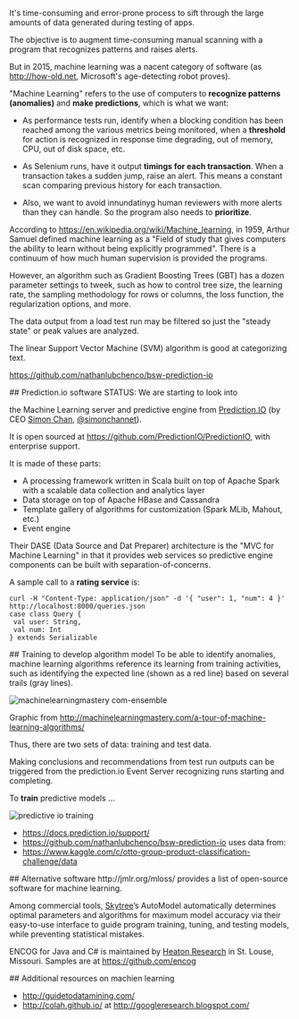 It's time-consuming and error-prone process to sift through the large amounts of data generated during testing of apps.

The objective is to augment time-consuming manual scanning with a program that recognizes patterns and raises alerts.

But in 2015, machine learning was a nacent category of software (as <a target="_blank" href="http://how-old.net/">http://how-old.net</a>, Microsoft's age-detecting robot proves).

"Machine Learning" refers to the use of computers to <strong>recognize patterns (anomalies)</strong> and <strong>make predictions</strong>,
which is what we want:

  * As performance tests run, identify when a blocking condition has been reached among the various metrics being monitored,
when a **threshold** for action is recognized in response time degrading, out of memory, CPU, out of disk space, etc.

  * As Selenium runs, have it output **timings for each transaction**.
When a transaction takes a sudden jump, raise an alert.
This means a constant scan comparing previous history for each transaction.

  * Also, we want to avoid innundatinyg human reviewers with more alerts than they can handle.
So the program also needs to **prioritize**.

According to https://en.wikipedia.org/wiki/Machine_learning,
in 1959, Arthur Samuel defined machine learning as a 
"Field of study that gives computers the ability to learn without being explicitly programmed".
There is a continuum of how much human supervision is provided the programs.

However, an algorithm such as 
Gradient Boosting Trees (GBT) has a dozen parameter settings to tweek, 
such as how to control tree size, the learning rate, the sampling methodology for rows or columns, the loss function, the regularization options, and more. 
 
The data output from a load test run may be filtered so just the "steady state" or peak values are analyzed.

The linear Support Vector Machine (SVM) algorithm is good at categorizing text.

https://github.com/nathanlubchenco/bsw-prediction-io

<a id="Prediction">
## Prediction.io software</a>
STATUS: We are starting to look into

the Machine Learning server and predictive engine from
<a target="_blank" href="https://prediction.io/">Prediction.IO</a> (by CEO <a target="_blank" href="https://www.linkedin.com/in/simonmhchan">Simon Chan</a>, <a target="_blank" href="https://twitter.com/simonchannet">@simonchannet</a>).

It is open sourced at <a target="_blank" href="https://github.com/PredictionIO/PredictionIO/">https://github.com/PredictionIO/PredictionIO</a>, 
with enterprise support.

It is made of these parts:

 * A processing framework written in Scala built on top of Apache Spark with a scalable data collection and analytics layer
 * Data storage on top of Apache HBase and Cassandra
 * Template gallery of algorithms for customization (Spark MLib, Mahout, etc.)
 * Event engine

Their DASE (Data Source and Dat Preparer) architecture is the "MVC for Machine Learning" in that it provides web services so predictive engine components can be built with separation-of-concerns. 

A sample call to a **rating service** is:

 ```
 curl -H "Content-Type: application/json" -d '{ "user": 1, "num": 4 }' http://localhost:8000/queries.json
 case class Query {
  val user: String,
  val num: Int
 } extends Serializable
 ```


<a id="Training">
## Training to develop algorithm model</a>
To be able to identify anomalies, machine learning algorithms reference its learning from training activities,
such as identifying the expected line (shown as a red line) based on several trails (gray lines).

![machinelearningmastery com-ensemble](https://cloud.githubusercontent.com/assets/300046/10793313/915b79a6-7d4d-11e5-95b2-b7c071dd1a5f.png)

Graphic from http://machinelearningmastery.com/a-tour-of-machine-learning-algorithms/

Thus, there are two sets of data: training and test data.

Making conclusions and recommendations from test run outputs can be triggered from the prediction.io 
Event Server recognizing runs starting and completing.

To **train** predictive models ...

<img alt="predictive io training" src="https://cloud.githubusercontent.com/assets/300046/10792695/0055f640-7d4b-11e5-8910-128ae545ffac.png">

 * https://docs.prediction.io/support/
 * https://github.com/nathanlubchenco/bsw-prediction-io uses data from:
 * https://www.kaggle.com/c/otto-group-product-classification-challenge/data

<a id="Alternatives">
## Alternative software</a>
http://jmlr.org/mloss/ provides a list of open-source software for machine learning.

Among commercial tools, <a target="_blank" href="http://skytree.net/">Skytree</a>’s AutoModel automatically determines optimal parameters and algorithms for maximum model accuracy via their easy-to-use interface to guide program training, tuning, and testing models, while preventing statistical mistakes.

ENCOG for Java and C# is maintained by <a target="_blank" href="http://heatonresearch.com/">Heaton Research</a>
in St. Louse, Missouri. Samples are at https://github.com/encog 

<a id="Resources">
## Additional resources on machien learning</a>

 * http://guidetodatamining.com/
 * http://colah.github.io/ at http://googleresearch.blogspot.com/
